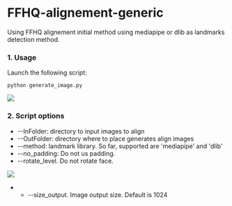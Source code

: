 # FFHQ-alignement-generic
Using FFHQ alignement initial method using mediapipe or dlib as landmarks detection method.

### 1. Usage
Launch the following script:
```
python generate_image.py
```

<img src="imgs/align_1.png">

### 2. Script options

* --InFolder: directory to input images to align
* --OutFolder: directory where to place generates align images
* --method: landmark library. So far, supported are 'mediapipe' and 'dlib'
* --no_padding: Do not us padding.
* --rotate_level. Do not rotate face.

<img src="imgs/align_2.png" size= 200px>

* * --size_output. Image output size. Default is 1024







